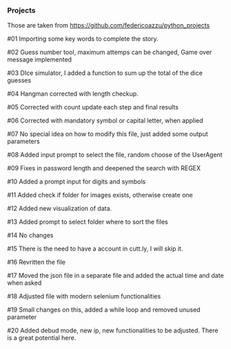### Projects

Those are taken from https://github.com/federicoazzu/python_projects


#01 Importing some key words to complete the story.

#02 Guess number tool, maximum attemps can be changed, Game over message implemented

#03 DIce simulator, I added a function to sum up the total of the dice guesses

#04 Hangman corrected with length checkup.

#05 Corrected with count update each step and final results 

#06 Corrected with mandatory symbol or capital letter, when applied

#07 No special idea on how to modify this file, just added some output parameters

#08 Added input prompt to select the file, random choose of the UserAgent

#09 Fixes in password length and deepened the search with REGEX

#10 Added a prompt input for digits and symbols

#11 Added check if folder for images exists, otherwise create one

#12 Added new visualization of data. 

#13 Added prompt to select folder where to sort the files

#14 No changes

#15 There is the need to have a account in cutt.ly, I will skip it. 

#16 Revritten the file

#17 Moved the json file in a separate file and added the actual time and date when asked 

#18 Adjusted file with modern selenium functionalities 

#19 Small changes on this, added a while loop and removed unused parameter

#20 Added debud mode, new ip, new functionalities to be adjusted. There is a great potential here.